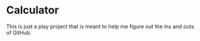 Calculator
==========
This is just a play project that is meant to help me figure out the ins and outs of GitHub.
